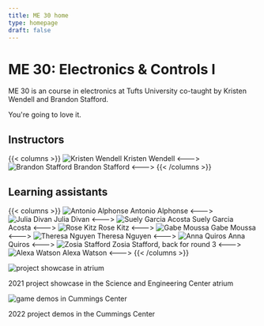```yaml
---
title: ME 30 home
type: homepage
draft: false
---
```


# ME 30: Electronics & Controls I

ME 30 is an course in electronics at Tufts University co-taught by Kristen Wendell and Brandon Stafford.

You're going to love it.

## Instructors

{{< columns >}}
![Kristen Wendell](/img/kristen-wendell.jpg)
Kristen Wendell
<--->
![Brandon Stafford](/img/brandon-stafford.jpg)
Brandon Stafford
<--->
{{< /columns >}}

## Learning assistants

{{< columns >}}
![Antonio Alphonse](/img/Antonio.jpg)
Antonio Alphonse
<--->
![Julia Divan](/img/Julia.jpg)
Julia Divan
<--->
![Suely Garcia Acosta](/img/Suely.jpg)
Suely Garcia Acosta
<--->
![Rose Kitz](/img/Rose.jpg)
Rose Kitz
<--->
![Gabe Moussa](/img/Gabe.jpg)
Gabe Moussa
<--->
![Theresa Nguyen](/img/Theresa.jpg)
Theresa Nguyen
<--->
![Anna Quiros](/img/Anna.jpg)
Anna Quiros
<--->
![Zosia Stafford](/img/Zosia.jpg)
Zosia Stafford, back for round 3
<--->
![Alexa Watson](/img/Alexa.jpg)
Alexa Watson
<--->
{{< /columns >}}



![project showcase in atrium](/img/atrium-project-showcase-2021-11-16.jpg)

2021 project showcase in the Science and Engineering Center atrium

![game demos in Cummings Center](/img/GameDemos_2022.JPG)

2022 project demos in the Cummings Center
